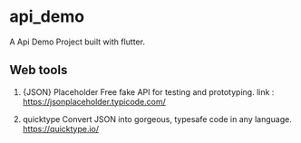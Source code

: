 # api_demo

A Api Demo Project built with flutter.

## Web tools 

1. {JSON} Placeholder
Free fake API for testing and prototyping.
link : https://jsonplaceholder.typicode.com/

2. quicktype
Convert JSON into gorgeous, typesafe code in any language. 
https://quicktype.io/